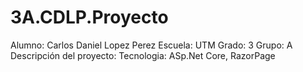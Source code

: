 # 3A.CDLP.Proyecto
Alumno: Carlos Daniel Lopez Perez
Escuela: UTM
Grado: 3 Grupo: A
Descripción del proyecto:
Tecnologia: ASp.Net Core, RazorPage
